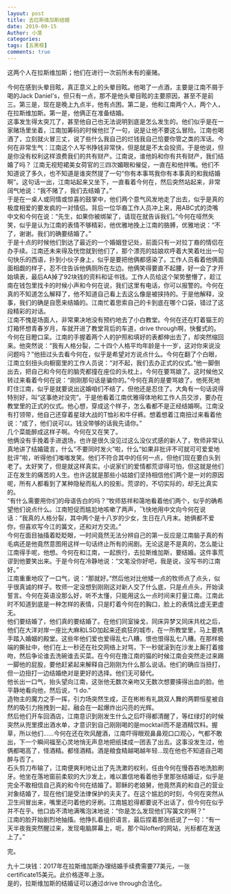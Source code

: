 ```yaml
---
layout: post
title: 去拉斯维加斯结婚
date: 2019-09-15
Author: 小落
categories: 
tags: [五黑框]
comments: true
--- 
```



这两个人在拉斯维加斯；他们在进行一次前所未有的豪赌。<br>
<!--more-->


今何在感到头晕目眩，真正意义上的头晕目眩。他喝了一点酒，主要是江南不屑于喝的Jack Daniel's，但只有一点，那不是他头晕目眩的主要原因，甚至不是前三。第三是，现在是晚上九点半，他有点困。第二是，他和江南两个人，两个人，在拉斯维加斯。第一是，他俩正在准备结婚。<br>
这事发生得太突兀了，甚至他自己也无法说明到底是怎么发生的。他们似乎是在一家赌场里坐着，江南加筹码的时候他拦了一句，说是让他不要这么冒险。江南也喝酒了，立刻就火冒三丈，说了些什么我自己的烂钱我自己恰要你管之类的浑话。今何在非常生气：江南这个人写书挣钱非常快，但是就是不太会投资。于是他说，但是你没有权利这样浪费我们的共有财产。江南说，谁他妈和你有共有财产，我们结婚了吗？ 江南无视短裙美女荷官的三四次媚眼和催促，一直在和他拌嘴。他们不知道说了多久，也不知道是谁突然提了一句“你有本事骂我你有本事真的和我结婚啊”。这句话一出，江南站起来又坐下，一直看着今何在，然后突然站起来，非常阔气地说：“我不赌了，我们去结婚了。”<br>
于是在一桌人或同情或惊喜的鼓掌中，他们两个意气风发地走了出去，似乎是真的极度相爱的要发疯的一对情侣。背后一位华裔工作人员冲上来，用ABC式的烫嘴中文和今何在说：“先生，如果你被绑架了，请现在就告诉我们。”今何在哑然失笑，似乎是认为江南的表情不够精彩，他优雅地挽上江南的胳膊，优雅地说：“不了，谢谢。我们的确要结婚了。”<br>
于是十点的时候他们到达了最近的一个婚姻登记处，前面只有一对拉丁裔的情侣在办手续。江南还未来得及恍惚就到他们了，那个漂亮的姑娘欢呼着大笑着吐出一句句快乐的西语，扑到小伙子身上，似乎是要把他俩都感染了。工作人员看着他俩面面相觑的样子，忍不住告诉他俩厕所在左边。他俩笑得要直不起腰，好一会了才开始填表，最后AA掉了92块钱的资料和证书钱。工作人员给这个架势整懵了，趁江南在钱包里找卡的时候小声和今何在说，我们这里有电话，你可以报警的。今何在真的不知道怎么解释了，他不知道自己看上去这么像是被挟持的。于是他解释，没事，我们的确是自愿来结婚的。江南忙着思索自己的卡到底在哪个口袋，错过了这段精彩的对话。<br>
江南不愧是场面人，非常果决地没有预约地去了小白教堂。今何在还在盯着猫王的灯箱怀想青春岁月，车就开进了教堂背后的车道，drive through啊，快餐式的。今何在目瞪口呆。江南的手握着两个人的护照和填好的表都伸出去了，却突然缩回来。他突然说：“我有人格分裂，二十四个人格平均年龄是十一岁，这对你来说没问题吗？”他扭过头去看今何在，似乎是希望对方说点什么。今何在翻了个白眼，江南立刻扭头向橱窗里的工作人员说：“对不起，我们去办正式的仪式。”他一脚倒出去，把自己和今何在的脑壳都撞在座位的头枕上，今何在要骂娘了。这时候他又转过来看着今何在说：“刚刚那句话是骗你的。”今何在真的是要骂娘了。他死死地盯住江南，似乎是就要说出这婚咱们不结了，但他还是忍住了。大角有一句话说得特别好，叫“这事绝对没完”。于是他看着江南优雅得体地和工作人员交涉，要办在教堂里的正式的仪式。他心想，穿成这个样子，怎么看都不是正经结婚啊。江南没有打领带，他自己还穿着星球大战的T恤衫和牛仔裤。想着想着江南扭过来看着他说：“成了，他们说可以。钱没带够的话我先请你。”<br>
几个菜能醉成这样子啊。今何在又在笑了。<br>
他俩没有手挽着手进退场，也许是很久没见过这么没仪式感的新人了，牧师非常认真地讲了结婚箴言，什么“不要同时发火”啦，什么“如果非批评不可就可可爱爱地批评”啦，听得他们嗤嗤发笑。他们不符合其中的任何一点，但他们现在要白头到老了。太好笑了，但是就这样真实。小说家们的爱情都荒谬得可怕，但这就是他们正在发生的痛苦的人生。也许这就是那些小姑娘们坚持相信他们两个是一对的原因呢，所有人都看到了某种隐秘而私人的投影。荒谬的，不切实际的，却无比真实的。<br>
“有什么需要用你们的母语告白的吗？”牧师慈祥和蔼地看着他们两个，似乎的确希望他们说点什么。江南短促而尴尬地咳嗽了两声，飞快地用中文向今何在说话：“我真的人格分裂，其中两个是十八岁的少女，生日在八月末。她俩都不爱你，但喜欢写今江的簧文，还和对方交流。”<br>
今何在面目抽搐着眨眨眼，一时间竟然无法分辨自己的第一反应是江南脑子真的有毛病还是他竟然意图用这样一句话终止所有的闹剧。无论这是不是真的，怎么能让江南得手呢，他想。今何在和江南，一起旅行，去拉斯维加斯，要结婚。这件事荒谬到他要笑出来。于是今何在冷静地说：“文笔没你好吧，我是说，没写书的江南好。”<br>
江南重重地叹了一口气，说：“那就好。”然后他对比他矮一点的牧师点了点头，似乎很真诚的样子。牧师一定没想到刚刚这对新人交了什么底，只是点点头，开始读誓言。今何在英语没那么好，听不太懂，只能用这么一点时间来打量江南。江南此时不知道到底是一种怎样的表情，只是盯着今何在的胸口，脸上的表情比虚无更虚无。<br>
他们要结婚了，他们真的要结婚了。在他们同室操戈，同床异梦又同床共枕之后，他们在大洋对岸一座比大麻和LSD加起来还疯狂的城市，在一所教堂里，马上要携手踏入婚姻的殿堂。这些年他们爱也爱得乱七八糟，恨也恨得乱七八糟。在那样极端的撕扯中，他们在上一秒还在社交网络上对骂，下一秒就滚到在沙发上厮打着接吻，然后争论谁去洗碗谁去买菜。在今何在撸江南的猫的时候江南会突然走过来踢一脚他的屁股，要他赶紧起来解释自己刚刚为什么那么说话。他们的确应当扭打，但一边扭打一边结婚绝对是更好的选择。他们无可替代。<br>
他长出一口气，抬头望向江南，这张他无数次亲吻又无数次想要揍得出血的脸。他平静地看向他，然后说，“I do.”<br>
造物主的魔力之手一挥，引力场突然生成，正在彬彬有礼跳双人舞的两颗恒星被自然的吸引力拖拽到一起，融会在一起爆炸出闪亮的光辉。<br>
然后他们开车回酒店，江南意识到刚发生什么之后吓得都清醒了，等红绿灯的时候突然从兜里摸出酒水单，才意识到自己刚刚喝的是mocktail而不是酒精饮料。握草，所以他们……今何在还在吹风醒酒，江南吓得眼观鼻鼻观口口观心，气都不敢出，下一个瞬间福至心灵地悄无声息地把纸揉成一团丢了出去。这事没发生过，他俩都喝高了，怪酒精。都怪酒精。酒是粮食精越喝越年轻…现在他也不知道自己喝醉与否了。<br>
石头剪刀布输了，江南便爽利地让出了先洗漱的权利，任由今何在慢吞吞地洗脸刷牙。他坐在落地窗前柔软的大沙发上，难以置信地看着他手里那张结婚证，似乎是完全不敢相信自己真的和今何在结婚了。耶稣的老娘舅，他竟然真的和自己的营业对象结婚了，现在他们是受法律保护的夫夫了。在这个尴尬的时刻，今何在突然从卫生间冒出来，嘴里还叼着他的牙刷。江南尴尬得都要说不出话了，但今何在似乎并不在乎。他口齿不清地满嘴泡沫地说：“你是怎么发现他们写簧文的啊？”<br>
江南的脸开始剧烈地抽搐。他挣扎着组织语言，最后捏着那张纸说了一句：“有一天半夜我突然醒过来，发现电脑屏幕上，呃，那个叫lofter的网站，光标都在发送上了。”<br>

完。<br>

九十二块钱：2017年在拉斯维加斯办理结婚手续费需要77美元，一张certificate15美元。此价格逐年上涨。<br>
是的，拉斯维加斯的结婚证可以通过drive through合法化。

